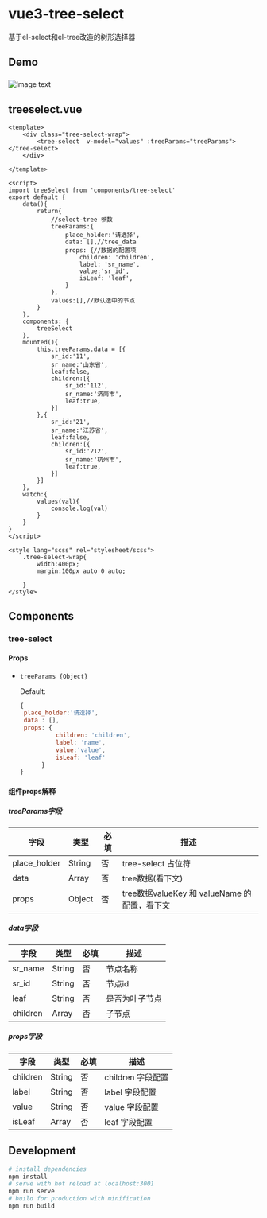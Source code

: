 # vue3-tree-select
基于el-select和el-tree改造的树形选择器

## Demo
###
![Image text](https://github.com/hacfins/vue3-tree-select/raw/master/src/assets/demo.gif)

## treeselect.vue

``` vue
<template>
    <div class="tree-select-wrap">
        <tree-select  v-model="values" :treeParams="treeParams"></tree-select>
    </div>

</template>

<script>
import treeSelect from 'components/tree-select'
export default {
    data(){
        return{
            //select-tree 参数
            treeParams:{
                place_holder:'请选择',
                data: [],//tree_data
                props: {//数据的配置项
                    children: 'children',
                    label: 'sr_name',
                    value:'sr_id',
                    isLeaf: 'leaf',
                }
            },
            values:[],//默认选中的节点
        }
    },
    components: {
        treeSelect
    },
    mounted(){
        this.treeParams.data = [{
            sr_id:'11',
            sr_name:'山东省',
            leaf:false,
            children:[{
                sr_id:'112',
                sr_name:'济南市',
                leaf:true,
            }]
        },{
            sr_id:'21',
            sr_name:'江苏省',
            leaf:false,
            children:[{
                sr_id:'212',
                sr_name:'杭州市',
                leaf:true,
            }]
        }]
    },
    watch:{
        values(val){
            console.log(val)
        }
    }
}
</script>

<style lang="scss" rel="stylesheet/scss">
    .tree-select-wrap{
        width:400px;
        margin:100px auto 0 auto;

    }
</style>

```

## Components

### tree-select

#### Props

* `treeParams {Object}`

    Default:
    ```js
    {
     place_holder:'请选择',
     data : [],
     props: {
              children: 'children',
              label: 'name',
              value:'value',
              isLeaf: 'leaf'
          }
    }
    ```

#### 组件props解释

##### treeParams字段

| 字段            | 类型    | 必填 | 描述     |
| --------------- | ------- | ---- | -------- |
| place_holder    | String  | 否   | tree-select 占位符 |
| data            | Array   | 否   | tree数据(看下文) |
| props           | Object  | 否   | tree数据valueKey 和 valueName 的配置，看下文 |

##### data字段

| 字段            | 类型    | 必填 | 描述         |
| --------------- | ------- | ---- | ------------ |
| sr_name         | String  | 否   | 节点名称 |
| sr_id           | String  | 否   | 节点id |
| leaf            | String  | 否   | 是否为叶子节点 |
| children        | Array   | 否   | 子节点 |

##### props字段

| 字段            | 类型    | 必填 | 描述         |
| --------------- | ------- | ---- | ------------ |
| children        | String  | 否   | children 字段配置 |
| label           | String  | 否   | label 字段配置 |
| value           | String  | 否   | value 字段配置|
| isLeaf          | Array   | 否   | leaf 字段配置 |

## Development

``` bash
# install dependencies
npm install
# serve with hot reload at localhost:3001
npm run serve
# build for production with minification
npm run build
```